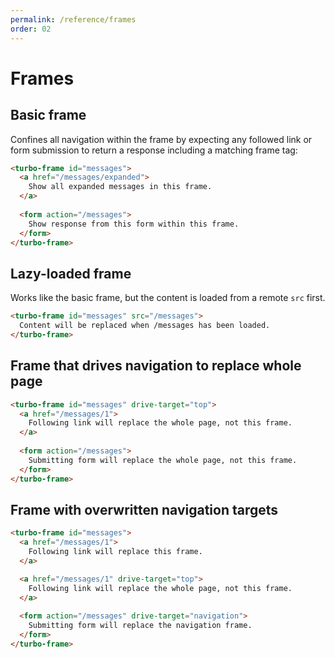 ```yaml
---
permalink: /reference/frames
order: 02
---
```


# Frames

## Basic frame

Confines all navigation within the frame by expecting any followed link or form submission to return a response including a matching frame tag:

```html
<turbo-frame id="messages">
  <a href="/messages/expanded">
    Show all expanded messages in this frame.
  </a>
  
  <form action="/messages">
    Show response from this form within this frame.
  </form>
</turbo-frame>
```

## Lazy-loaded frame

Works like the basic frame, but the content is loaded from a remote `src` first.

```html
<turbo-frame id="messages" src="/messages">
  Content will be replaced when /messages has been loaded.
</turbo-frame>
```

## Frame that drives navigation to replace whole page

```html
<turbo-frame id="messages" drive-target="top">
  <a href="/messages/1">
    Following link will replace the whole page, not this frame.
  </a>
  
  <form action="/messages">
    Submitting form will replace the whole page, not this frame.
  </form>
</turbo-frame>
```

## Frame with overwritten navigation targets

```html
<turbo-frame id="messages">
  <a href="/messages/1">
    Following link will replace this frame.
  </a>

  <a href="/messages/1" drive-target="top">
    Following link will replace the whole page, not this frame.
  </a>
  
  <form action="/messages" drive-target="navigation">
    Submitting form will replace the navigation frame.
  </form>
</turbo-frame>
```
